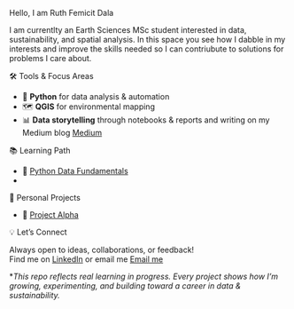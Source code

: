 Hello, I am Ruth Femicit Dala 

I am currentlty an Earth Sciences MSc student interested in data, sustainability, and spatial analysis. 
In this space you see how I dabble in my interests and improve the skills needed so I can contriubute to solutions for problems I care about.

🛠 Tools & Focus Areas
- 🐍 **Python** for data analysis & automation  
- 🗺️ **QGIS** for environmental mapping  
- 📊 **Data storytelling** through notebooks & reports and writing on my Medium blog [Medium](medium.com/@Nanfemicit)

📚 Learning Path
- 🐍 [Python Data Fundamentals](https://github.com/Nanfemicit/Python-Data-Fundamentals)  
- 
🌟 Personal Projects
- 🧪 [Project Alpha](https://github.com/Nanfemicit/project-alpha)  
 
💡 Let’s Connect

Always open to ideas, collaborations, or feedback!  
Find me on [LinkedIn](https://www.linkedin.com/in/femicitdala/) or email me [Email me](mailto:dala.femicit@gmail.com)


**This repo reflects real learning in progress. Every project shows how I’m growing, experimenting, and building toward a career in data & sustainability.*

